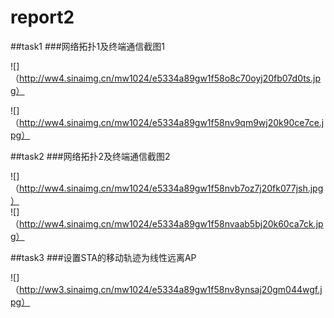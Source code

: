 # report2
##task1
###网络拓扑1及终端通信截图1

![]（http://ww4.sinaimg.cn/mw1024/e5334a89gw1f58o8c70oyj20fb07d0ts.jpg）<br>

![]（http://ww4.sinaimg.cn/mw1024/e5334a89gw1f58nv9qm9wj20k90ce7ce.jpg）




##task2
###网络拓扑2及终端通信截图2

![]（http://ww4.sinaimg.cn/mw1024/e5334a89gw1f58nvb7oz7j20fk077jsh.jpg）<br>
![]（http://ww4.sinaimg.cn/mw1024/e5334a89gw1f58nvaab5bj20k60ca7ck.jpg）


##task3
###设置STA的移动轨迹为线性远离AP

![]（http://ww3.sinaimg.cn/mw1024/e5334a89gw1f58nv8ynsaj20gm044wgf.jpg）
